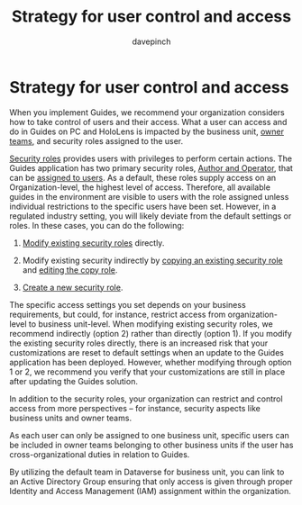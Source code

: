 ﻿---
title: Strategy for user control and access
description: Learn about restricting access and user controls
ms.date: 03/09/2023
ms.topic: conceptual
author: davepinch
ms.author: davepinch
ms-reviewer: m-hartmann
---

# Strategy for user control and access

When you implement Guides, we recommend your organization considers how to take control of users and their access. What a user can access and do in Guides on PC and HoloLens is impacted by the business unit, [owner teams](/power-apps/developer/data-platform/use-access-teams-owner-teams-collaborate-share-information), and security roles assigned to the user.

[Security roles](/customerengagement/on-premises/admin/security-roles-privileges#security-roles) provides users with privileges to perform certain actions. The Guides application has two primary security roles, [Author and Operator](/guides/admin-role-types), that can be [assigned to users](/guides/assign-role). As a default, these roles supply access on an Organization-level, the highest level of access. Therefore, all available guides in the environment are visible to users with the role assigned unless individual restrictions to the specific users have been set. However, in a regulated industry setting, you will likely deviate from the default settings or roles. In these cases, you can do the following:

1. [Modify existing security roles](customerengagement/on-premises/admin/create-edit-security-role?view=op-9-1#edit-a-security-role) directly.

1. Modify existing security indirectly by [copying an existing security role](/customerengagement/on-premises/admin/create-edit-security-role#create-a-security-role-by-copy-role) and [editing the copy role](/customerengagement/on-premises/admin/create-edit-security-role#edit-a-security-role).

1. [Create a new security role](/customerengagement/on-premises/admin/create-edit-security-role#create-a-security-role).

The specific access settings you set depends on your business requirements, but could, for instance, restrict access from organization-level to business unit-level. When modifying existing security roles, we recommend indirectly (option 2) rather than directly (option 1). If you modify the existing security roles directly, there is an increased risk that your customizations are reset to default settings when an update to the Guides application has been deployed. However, whether modifying through option 1 or 2, we recommend you verify that your customizations are still in place after updating the Guides solution.

In addition to the security roles, your organization can restrict and control access from more perspectives – for instance, security aspects like business units and owner teams.

As each user can only be assigned to one business unit, specific users can be included in owner teams belonging to other business units if the user has cross-organizational duties in relation to Guides.  
  
By utilizing the default team in Dataverse for business unit, you can link to an Active Directory Group ensuring that only access is given through proper Identity and Access Management (IAM) assignment within the organization.

